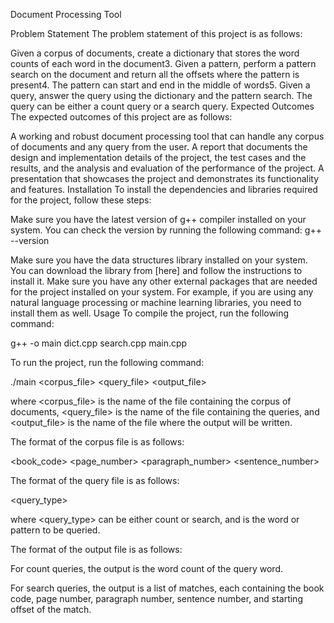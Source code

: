 Document Processing Tool


Problem Statement
The problem statement of this project is as follows:

Given a corpus of documents, create a dictionary that stores the word counts of each word in the document3.
Given a pattern, perform a pattern search on the document and return all the offsets where the pattern is present4. The pattern can start and end in the middle of words5.
Given a query, answer the query using the dictionary and the pattern search. The query can be either a count query or a search query.
Expected Outcomes
The expected outcomes of this project are as follows:

A working and robust document processing tool that can handle any corpus of documents and any query from the user.
A report that documents the design and implementation details of the project, the test cases and the results, and the analysis and evaluation of the performance of the project.
A presentation that showcases the project and demonstrates its functionality and features.
Installation
To install the dependencies and libraries required for the project, follow these steps:

Make sure you have the latest version of g++ compiler installed on your system. You can check the version by running the following command:
g++ --version

Make sure you have the data structures library installed on your system. You can download the library from [here] and follow the instructions to install it.
Make sure you have any other external packages that are needed for the project installed on your system. For example, if you are using any natural language processing or machine learning libraries, you need to install them as well.
Usage
To compile the project, run the following command:

g++ -o main dict.cpp search.cpp main.cpp

To run the project, run the following command:

./main <corpus_file> <query_file> <output_file>

where <corpus_file> is the name of the file containing the corpus of documents, <query_file> is the name of the file containing the queries, and <output_file> is the name of the file where the output will be written.

The format of the corpus file is as follows:

<book_code>
<page_number>
<paragraph_number>
<sentence_number>
<sentence>

The format of the query file is as follows:

<query_type>
<query>

where <query_type> can be either count or search, and <query> is the word or pattern to be queried.

The format of the output file is as follows:

For count queries, the output is the word count of the query word.

For search queries, the output is a list of matches, each containing the book code, page number, paragraph number, sentence number, and starting offset of the match.
